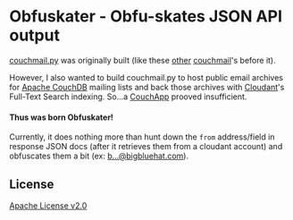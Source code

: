 # Obfuskater - Obfu-skates JSON API output

[couchmail.py](http://github.com/BigBlueHat/couchmail.py) was originally
built (like these
[other](https://github.com/maxogden/couchmail)
[couchmail](https://github.com/apage43/couchmail)'s
before it).

However, I also wanted to build couchmail.py to host public email archives
for [Apache CouchDB](http://couchdb.apache.org/) mailing lists and back
those archives with [Cloudant](http://cloudant.com/)'s Full-Text Search
indexing. So...a [CouchApp](http://github.com/couchapp/couchapp) prooved
insufficient.

#### Thus was born Obfuskater!

Currently, it does nothing more than hunt down the `from` address/field
in response JSON docs (after it retrieves them from a cloudant account)
and obfuscates them a bit (ex: b...@bigbluehat.com).

## License

[Apache License v2.0](http://www.apache.org/licenses/LICENSE-2.0)
